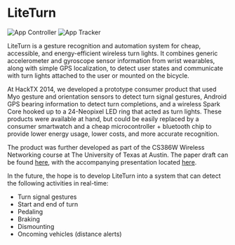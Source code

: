 LiteTurn
==========

![App Controller](http://kyeh.me/img/projects/liteturn-controller.png) ![App Tracker](http://kyeh.me/img/projects/liteturn-loc.png)

LiteTurn is a gesture recognition and automation system for cheap, accessible, and energy-efficient wireless turn lights. It combines generic accelerometer and gyroscope sensor information from wrist wearables, along with simple GPS localization, to detect user states and communicate with turn lights attached to the user or mounted on the bicycle.

At HackTX 2014, we developed a prototype consumer product that used Myo gesture and orientation sensors to detect turn signal gestures, Android GPS bearing information to detect turn completions, and a wireless Spark Core hooked up to a 24-Neopixel LED ring that acted as turn lights. These products were available at hand, but could be easily replaced by a consumer smartwatch and a cheap microcontroller + bluetooth chip to provide lower energy usage, lower costs, and more accurate recognition.

The product was further developed as part of the CS386W Wireless Networking course at The University of Texas at Austin. The paper draft can be found [here](http://kyeh.me/img/projects/liteturn-final.pdf), with the accompanying presentation located [here](http://kyeh.me/img/projects/liteturn-pres.pdf).

In the future, the hope is to develop LiteTurn into a system that can detect the following activities in real-time:

* Turn signal gestures
* Start and end of turn
* Pedaling
* Braking
* Dismounting
* Oncoming vehicles (distance alerts)
